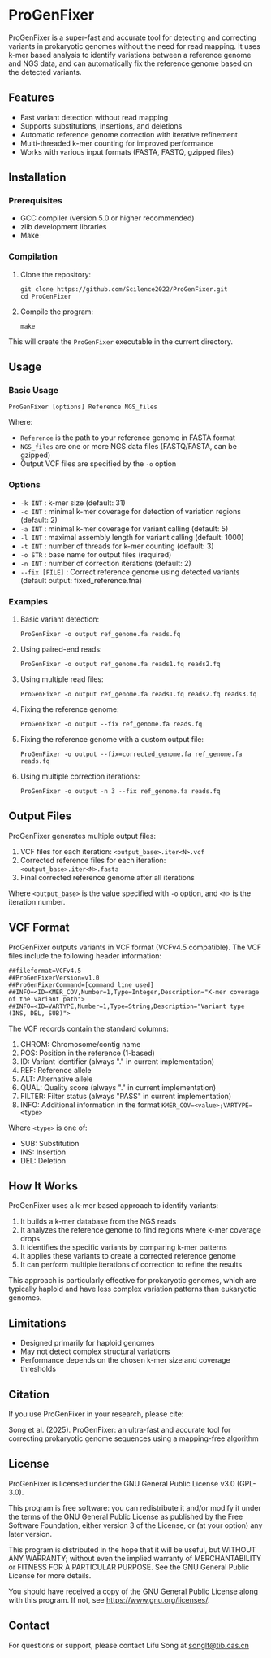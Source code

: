 # ProGenFixer

ProGenFixer is a super-fast and accurate tool for detecting and correcting variants in prokaryotic genomes without the need for read mapping. It uses k-mer based analysis to identify variations between a reference genome and NGS data, and can automatically fix the reference genome based on the detected variants.

## Features

- Fast variant detection without read mapping
- Supports substitutions, insertions, and deletions
- Automatic reference genome correction with iterative refinement
- Multi-threaded k-mer counting for improved performance
- Works with various input formats (FASTA, FASTQ, gzipped files)

## Installation

### Prerequisites

- GCC compiler (version 5.0 or higher recommended)
- zlib development libraries
- Make

### Compilation

1. Clone the repository:
   ```
   git clone https://github.com/Scilence2022/ProGenFixer.git
   cd ProGenFixer
   ```

2. Compile the program:
   ```
   make
   ```

This will create the `ProGenFixer` executable in the current directory.

## Usage

### Basic Usage

```
ProGenFixer [options] Reference NGS_files
```

Where:
- `Reference` is the path to your reference genome in FASTA format
- `NGS_files` are one or more NGS data files (FASTQ/FASTA, can be gzipped)
- Output VCF files are specified by the `-o` option

### Options

- `-k INT` : k-mer size (default: 31)
- `-c INT` : minimal k-mer coverage for detection of variation regions (default: 2)
- `-a INT` : minimal k-mer coverage for variant calling (default: 5)
- `-l INT` : maximal assembly length for variant calling (default: 1000)
- `-t INT` : number of threads for k-mer counting (default: 3)
- `-o STR` : base name for output files (required)
- `-n INT` : number of correction iterations (default: 2)
- `--fix [FILE]` : Correct reference genome using detected variants (default output: fixed_reference.fna)

### Examples

1. Basic variant detection:
   ```
   ProGenFixer -o output ref_genome.fa reads.fq
   ```

2. Using paired-end reads:
   ```
   ProGenFixer -o output ref_genome.fa reads1.fq reads2.fq
   ```

3. Using multiple read files:
   ```
   ProGenFixer -o output ref_genome.fa reads1.fq reads2.fq reads3.fq
   ```

4. Fixing the reference genome:
   ```
   ProGenFixer -o output --fix ref_genome.fa reads.fq
   ```

5. Fixing the reference genome with a custom output file:
   ```
   ProGenFixer -o output --fix=corrected_genome.fa ref_genome.fa reads.fq
   ```

6. Using multiple correction iterations:
   ```
   ProGenFixer -o output -n 3 --fix ref_genome.fa reads.fq
   ```

## Output Files

ProGenFixer generates multiple output files:

1. VCF files for each iteration: `<output_base>.iter<N>.vcf`
2. Corrected reference files for each iteration: `<output_base>.iter<N>.fasta`
3. Final corrected reference genome after all iterations

Where `<output_base>` is the value specified with `-o` option, and `<N>` is the iteration number.

## VCF Format

ProGenFixer outputs variants in VCF format (VCFv4.5 compatible). The VCF files include the following header information:

```
##fileformat=VCFv4.5
##ProGenFixerVersion=v1.0
##ProGenFixerCommand=[command line used]
##INFO=<ID=KMER_COV,Number=1,Type=Integer,Description="K-mer coverage of the variant path">
##INFO=<ID=VARTYPE,Number=1,Type=String,Description="Variant type (INS, DEL, SUB)">
```

The VCF records contain the standard columns:

1. CHROM: Chromosome/contig name
2. POS: Position in the reference (1-based)
3. ID: Variant identifier (always "." in current implementation)
4. REF: Reference allele
5. ALT: Alternative allele
6. QUAL: Quality score (always "." in current implementation)
7. FILTER: Filter status (always "PASS" in current implementation)
8. INFO: Additional information in the format `KMER_COV=<value>;VARTYPE=<type>`

Where `<type>` is one of:
- SUB: Substitution
- INS: Insertion
- DEL: Deletion

## How It Works

ProGenFixer uses a k-mer based approach to identify variants:

1. It builds a k-mer database from the NGS reads
2. It analyzes the reference genome to find regions where k-mer coverage drops
3. It identifies the specific variants by comparing k-mer patterns
4. It applies these variants to create a corrected reference genome
5. It can perform multiple iterations of correction to refine the results

This approach is particularly effective for prokaryotic genomes, which are typically haploid and have less complex variation patterns than eukaryotic genomes.

## Limitations

- Designed primarily for haploid genomes
- May not detect complex structural variations
- Performance depends on the chosen k-mer size and coverage thresholds

## Citation

If you use ProGenFixer in your research, please cite:

Song et al. (2025). ProGenFixer: an ultra-fast and accurate tool for correcting prokaryotic genome sequences using a mapping-free algorithm

## License

ProGenFixer is licensed under the GNU General Public License v3.0 (GPL-3.0).

This program is free software: you can redistribute it and/or modify it under the terms of the GNU General Public License as published by the Free Software Foundation, either version 3 of the License, or (at your option) any later version.

This program is distributed in the hope that it will be useful, but WITHOUT ANY WARRANTY; without even the implied warranty of MERCHANTABILITY or FITNESS FOR A PARTICULAR PURPOSE. See the GNU General Public License for more details.

You should have received a copy of the GNU General Public License along with this program. If not, see <https://www.gnu.org/licenses/>.

## Contact

For questions or support, please contact Lifu Song at songlf@tib.cas.cn
